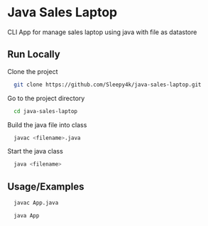 # Java Sales Laptop

CLI App for manage sales laptop using java with file as datastore

## Run Locally  

Clone the project  

~~~bash  
  git clone https://github.com/Sleepy4k/java-sales-laptop.git
~~~

Go to the project directory  

~~~bash  
  cd java-sales-laptop
~~~

Build the java file into class

~~~bash  
  javac <filename>.java
~~~

Start the java class  

~~~bash
  java <filename>
~~~

## Usage/Examples

~~~bash
  javac App.java
~~~  

~~~bash
  java App
~~~
